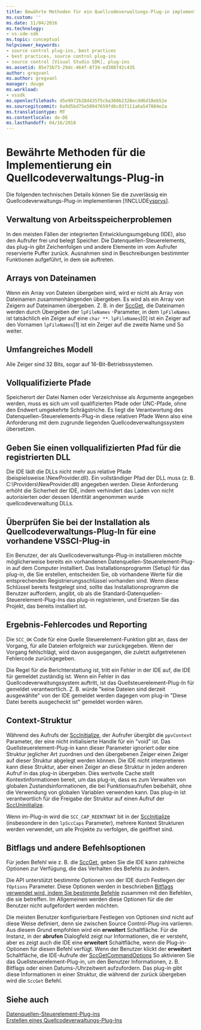 ```yaml
---
title: Bewährte Methoden für ein Quellcodeverwaltungs-Plug-in implementieren | Microsoft Docs
ms.custom: ''
ms.date: 11/04/2016
ms.technology:
- vs-ide-sdk
ms.topic: conceptual
helpviewer_keywords:
- source control plug-ins, best practices
- best practices, source control plug-ins
- source control [Visual Studio SDK], plug-ins
ms.assetid: 85e73b73-29dc-464f-8734-ed308742c435
author: gregvanl
ms.author: gregvanl
manager: douge
ms.workload:
- vssdk
ms.openlocfilehash: d5e9972b28d435f5cba360b2328ecdd6d18eb52e
ms.sourcegitcommit: 6a9d5bd75e50947659fd6c837111a6a547884e2a
ms.translationtype: MT
ms.contentlocale: de-DE
ms.lasthandoff: 04/16/2018
---
```

# <a name="best-practices-for-implementing-a-source-control-plug-in"></a>Bewährte Methoden für die Implementierung ein Quellcodeverwaltungs-Plug-in
Die folgenden technischen Details können Sie die zuverlässig ein Quellcodeverwaltungs-Plug-in implementieren [!INCLUDE[vsprvs](../code-quality/includes/vsprvs_md.md)].  
  
## <a name="memory-management-issues"></a>Verwaltung von Arbeitsspeicherproblemen  
 In den meisten Fällen der integrierten Entwicklungsumgebung (IDE), also den Aufrufer frei und belegt Speicher. Die Datenquellen-Steuerelements, das plug-in gibt Zeichenfolgen und andere Elemente im vom Aufrufer reservierte Puffer zurück. Ausnahmen sind in Beschreibungen bestimmter Funktionen aufgeführt, in dem sie auftreten.  
  
## <a name="arrays-of-file-names"></a>Arrays von Dateinamen  
 Wenn ein Array von Dateien übergeben wird, wird er nicht als Array von Dateinamen zusammenhängenden übergeben. Es wird als ein Array von Zeigern auf Dateinamen übergeben. Z. B. in der [SccGet](../extensibility/sccget-function.md), die Dateinamen werden durch Übergeben der `lpFileNames` -Parameter, in dem `lpFileNames` ist tatsächlich ein Zeiger auf eine `char **`. `lpFileNames`[0] ist ein Zeiger auf den Vornamen `lpFileNames`[1] ist ein Zeiger auf die zweite Name und So weiter.  
  
## <a name="large-model"></a>Umfangreiches Modell  
 Alle Zeiger sind 32 Bits, sogar auf 16-Bit-Betriebssystemen.  
  
## <a name="fully-qualified-paths"></a>Vollqualifizierte Pfade  
 Speicherort der Datei Namen oder Verzeichnisse als Argumente angegeben werden, muss es sich um voll qualifizierten Pfade oder UNC-Pfade, ohne den Endwert umgekehrte Schrägstriche. Es liegt die Verantwortung des Datenquellen-Steuerelements-Plug-in diese relativen Pfade Wenn also eine Anforderung mit dem zugrunde liegenden Quellcodeverwaltungssystem übersetzen.  
  
## <a name="specify-a-fully-qualified-path-for-the-registered-dll"></a>Geben Sie einen vollqualifizierten Pfad für die registrierten DLL  
 Die IDE lädt die DLLs nicht mehr aus relative Pfade (beispielsweise.\NewProvider.dll). Ein vollständiger Pfad der DLL muss (z. B. C:\Providers\NewProvider.dll) angegeben werden. Diese Anforderung erhöht die Sicherheit der IDE, indem verhindert das Laden von nicht autorisierten oder dessen Identität angenommen wurde quellcodeverwaltung DLLs.  
  
## <a name="check-for-an-existing-vssci-plug-in-when-you-install-your-source-control-plug-in"></a>Überprüfen Sie bei der Installation als Quellcodeverwaltungs-Plug-In für eine vorhandene VSSCI-Plug-in  
 Ein Benutzer, der als Quellcodeverwaltungs-Plug-in installieren möchte möglicherweise bereits ein vorhandenen Datenquellen-Steuerelement-Plug-in auf dem Computer installiert. Das Installationsprogramm (Setup) für das plug-in, die Sie erstellen, entscheiden Sie, ob vorhandene Werte für die entsprechenden Registrierungsschlüssel vorhanden sind. Wenn diese Schlüssel bereits festgelegt sind, sollte das Installationsprogramm die Benutzer auffordern, angibt, ob als die Standard-Datenquellen-Steuerelement-Plug-Ins das plug-in registrieren, und Ersetzen Sie das Projekt, das bereits installiert ist.  
  
## <a name="error-result-codes-and-reporting"></a>Ergebnis-Fehlercodes und Reporting  
 Die `SCC_OK` Code für eine Quelle Steuerelement-Funktion gibt an, dass der Vorgang, für alle Dateien erfolgreich war zurückgegeben. Wenn der Vorgang fehlschlägt, wird davon ausgegangen, die zuletzt aufgetretenen Fehlercode zurückgegeben.  
  
 Die Regel für die Berichterstattung ist, tritt ein Fehler in der IDE auf, die IDE für gemeldet zuständig ist. Wenn ein Fehler in das Quellcodeverwaltungssystem auftritt, ist das Quellsteuerelement-Plug-In für gemeldet verantwortlich. Z. B. würde "keine Dateien sind derzeit ausgewählte" von der IDE gemeldet werden dagegen vom plug-in "Diese Datei bereits ausgecheckt ist" gemeldet worden wären.  
  
## <a name="the-context-structure"></a>Context-Struktur  
 Während des Aufrufs der [SccInitialize](../extensibility/sccinitialize-function.md), der Aufrufer übergibt die `ppvContext` Parameter, der eine nicht initialisierte Handle für ein "void" ist. Das Quellsteuerelement-Plug-in kann dieser Parameter ignoriert oder eine Struktur jeglicher Art zuordnen und den übergebenen Zeiger einen Zeiger auf dieser Struktur abgelegt werden können. Die IDE nicht interpretieren kann diese Struktur, aber einen Zeiger an diese Struktur in jeden anderen Aufruf in das plug-in übergeben. Dies wertvolle Cache stellt Kontextinformationen bereit, um das plug-in, dass es zum Verwalten von globalen Zustandsinformationen, die bei Funktionsaufrufen beibehält, ohne die Verwendung von globalen Variablen verwenden kann. Das plug-in ist verantwortlich für die Freigabe der Struktur auf einen Aufruf der [SccUninitialize](../extensibility/sccuninitialize-function.md).  
  
 Wenn im-Plug-in wird die `SCC_CAP_REENTRANT` bit in der [SccInitialize](../extensibility/sccinitialize-function.md) (insbesondere in den `lpSccCaps` Parameter), mehrere Kontext Strukturen werden verwendet, um alle Projekte zu verfolgen, die geöffnet sind.  
  
## <a name="bitflags-and-other-command-options"></a>Bitflags und andere Befehlsoptionen  
 Für jeden Befehl wie z. B. die [SccGet](../extensibility/sccget-function.md), geben Sie die IDE kann zahlreiche Optionen zur Verfügung, die das Verhalten des Befehls zu ändern.  
  
 Die API unterstützt bestimmte Optionen von der IDE durch Festlegen der `fOptions` Parameter. Diese Optionen werden in beschrieben [Bitflags verwendet wird, indem Sie bestimmte Befehle](../extensibility/bitflags-used-by-specific-commands.md) zusammen mit den Befehlen, die sie betreffen. Im Allgemeinen werden diese Optionen für die der Benutzer nicht aufgefordert werden möchten.  
  
 Die meisten Benutzer konfigurierbare Festlegen von Optionen sind nicht auf diese Weise definiert, denn sie zwischen Source Control-Plug-ins variieren. Aus diesem Grund empfohlen wird ein **erweitert** Schaltfläche. Für die Instanz, in der **abrufen** Dialogfeld zeigt nur Informationen, die er versteht, aber es zeigt auch die IDE eine **erweitert** Schaltfläche, wenn die Plug-in-Optionen für diesen Befehl verfügt. Wenn der Benutzer klickt der **erweitert** Schaltfläche, die IDE-Aufrufe der [SccGetCommandOptions](../extensibility/sccgetcommandoptions-function.md) So aktivieren Sie das Quellsteuerelement-Plug-in, um den Benutzer Informationen, z. B. Bitflags oder einen Datums-/Uhrzeitwert aufzufordern. Das plug-in gibt diese Informationen in einer Struktur, die während der zurück übergeben wird die `SccGet` Befehl.  
  
## <a name="see-also"></a>Siehe auch  
 [Datenquellen-Steuerelement-Plug-ins](../extensibility/source-control-plug-ins.md)   
 [Erstellen eines Quellcodeverwaltungs-Plug-Ins](../extensibility/internals/creating-a-source-control-plug-in.md)